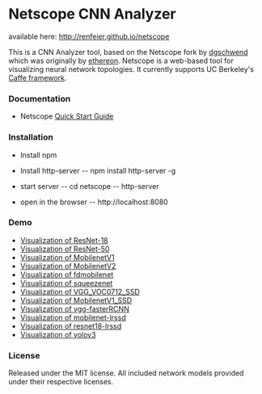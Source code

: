 # Netscope CNN Analyzer

available here: http://renfeier.github.io/netscope 

This is a CNN Analyzer tool, based on the Netscope fork by [dgschwend](https://github.com/dgschwend) which was originally by [ethereon](https://github.com/ethereon).
Netscope is a web-based tool for visualizing neural network topologies. It currently supports UC Berkeley's [Caffe framework](https://github.com/bvlc/caffe).

### Documentation
- Netscope [Quick Start Guide](http://renfeier.github.io/netscope/quickstart.html)

### Installation
- Install npm
- Install http-server
-- npm install http-server -g

- start server 
-- cd netscope
-- http-server

- open in the browser
-- http://localhost:8080

### Demo
- [Visualization of ResNet-18](http://renfeier.github.io/netscope/#/preset/ResNet-18-deploy)
- [Visualization of ResNet-50](http://renfeier.github.io/netscope/#/preset/resnet-50)
- [Visualization of MobilenetV1](http://renfeier.github.io/netscope/#/preset/mobilenetV1_deploy)
- [Visualization of MobilenetV2](http://renfeier.github.io/netscope/#/preset/mobilenet_v2_deploy)
- [Visualization of fdmobilenet](http://renfeier.github.io/netscope/#/preset/fdmobilenet)
- [Visualization of squeezenet](http://renfeier.github.io/netscope/#/preset/squeezenet)
- [Visualization of VGG_VOC0712_SSD](http://renfeier.github.io/netscope/#/preset/SSD300)
- [Visualization of MobilenetV1_SSD](http://renfeier.github.io/netscope/#/preset/mobilenetV1-ssd300-deploy)
- [Visualization of vgg-fasterRCNN](https://renfeier.github.io//netscope/#/preset/fasterRCNN_VGG)
- [Visualization of mobilenet-lrssd](http://renfeier.github.io/netscope/#/preset/mobilenetV21.0-lrssd)
- [Visualization of resnet18-lrssd](http://renfeier.github.io/netscope/#/preset/lrssd_resnet18_v1)
- [Visualization of yolov3](http://renfeier.github.io/netscope/#/preset/yoloV3_deploy)

### License

Released under the MIT license.
All included network models provided under their respective licenses.
